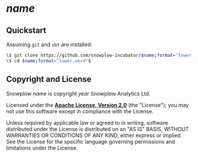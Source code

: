 # $name$

## Quickstart

Assuming `git` and `sbt` are installed:

```bash
\$ git clone https://github.com/snowplow-incubator/$name;format="lower,word"$.git
\$ cd $name;format="lower,word"$
```

## Copyright and License

Snowplow $name$ is copyright $year$ Snowplow Analytics Ltd.

Licensed under the **[Apache License, Version 2.0][license]** (the "License");
you may not use this software except in compliance with the License.

Unless required by applicable law or agreed to in writing, software
distributed under the License is distributed on an "AS IS" BASIS,
WITHOUT WARRANTIES OR CONDITIONS OF ANY KIND, either express or implied.
See the License for the specific language governing permissions and
limitations under the License.

[travis]: https://travis-ci.org/snowplow-incubator/$name;format="lower,word"$
[travis-image]: https://travis-ci.org/snowplow-incubator/$name;format="lower,word"$.png?branch=master

[license-image]: http://img.shields.io/badge/license-Apache--2-blue.svg?style=flat
[license]: http://www.apache.org/licenses/LICENSE-2.0

[release-image]: http://img.shields.io/badge/release-$version$-blue.svg?style=flat
[releases]: https://github.com/snowplow/$name;format="lower,word"$/releases
